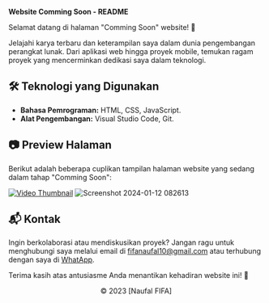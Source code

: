 **Website Comming Soon - README**

Selamat datang di halaman "Comming Soon" website! 🚀

Jelajahi karya terbaru dan keterampilan saya dalam dunia pengembangan perangkat lunak. Dari aplikasi web hingga proyek mobile, temukan ragam proyek yang mencerminkan dedikasi saya dalam teknologi.

## 🛠️ Teknologi yang Digunakan

- **Bahasa Pemrograman:** HTML, CSS, JavaScript.
- **Alat Pengembangan:** Visual Studio Code, Git.

## 📷 Preview Halaman

Berikut adalah beberapa cuplikan tampilan halaman website yang sedang dalam tahap "Comming Soon":

[![Video Thumbnail](https://github.com/fifovalle/COMMING-SOON-PAGE/assets/90078068/190639b9-53a6-42a7-ad7c-e48f73afb65a)](https://github.com/fifovalle/COMMING-SOON-PAGE/assets/90078068/5ae055eb-6358-4e3b-93fc-5aa13dc98eff)
![Screenshot 2024-01-12 082613](https://github.com/fifovalle/COMMING-SOON-PAGE/assets/90078068/190639b9-53a6-42a7-ad7c-e48f73afb65a)

## 📬 Kontak

Ingin berkolaborasi atau mendiskusikan proyek? Jangan ragu untuk menghubungi saya melalui email di [fifanaufal10@gmail.com](mailto:fifanaufal10@gmail.com) atau terhubung dengan saya di [WhatApp](https://wa.me/+6281223652490).

Terima kasih atas antusiasme Anda menantikan kehadiran website ini! 🙌

<div align="center">
  &copy; 2023 [Naufal FIFA]
</div>
